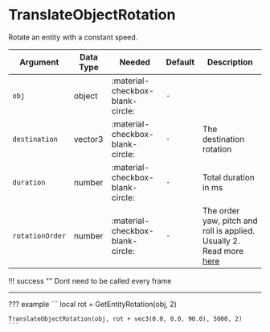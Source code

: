 # TranslateObjectRotation
Rotate an entity with a constant speed.

| Argument        | Data Type | Needed                           | Default | Description                                                                                                                |
|-----------------|-----------|----------------------------------|---------|----------------------------------------------------------------------------------------------------------------------------|
| `obj`           | object    | :material-checkbox-blank-circle: | `-`     |                                                                                                                            |
| `destination`   | vector3   | :material-checkbox-blank-circle: | `-`     | The destination rotation                                                                                                   |
| `duration`      | number    | :material-checkbox-blank-circle: | `-`     | Total duration in ms                                                                                                       |
| `rotationOrder` | number    | :material-checkbox-blank-circle: | `-`     | The order yaw, pitch and roll is applied. Usually 2. Read more [here](https://docs.fivem.net/natives/?_0xAFBD61CC738D9EB9) |

!!! success ""
    Dont need to be called every frame

---
??? example
    ```
    local rot = GetEntityRotation(obj, 2)

    TranslateObjectRotation(obj, rot + vec3(0.0, 0.0, 90.0), 5000, 2)
    ```
